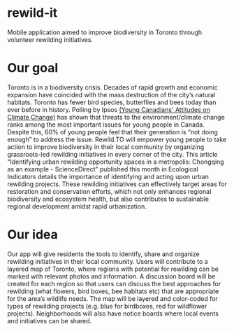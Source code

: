# rewild-it
Mobile application aimed to improve biodiversity in Toronto through volunteer rewilding initiatives.
# Our goal
Toronto is in a biodiversity crisis. Decades of rapid growth and economic expansion have coincided with the mass destruction of the city’s natural habitats. Toronto has fewer bird species, butterflies and bees today than ever before in history. Polling by Ipsos [(Young Canadians' Attitudes on Climate Change)](https://www.ipsos.com/sites/default/files/ct/news/documents/2021-10/CYACA%20Report%2020211004_0.pdf) has shown that threats to the environment/climate change ranks among the most important issues for young people in Canada. Despite this, 60% of young people feel that their generation is “not doing enough” to address the issue. Rewild.TO will empower young people to take action to improve biodiversity in their local community by organizing grassroots-led rewilding initiatives in every corner of the city.
This article “Identifying urban rewilding opportunity spaces in a metropolis: Chongqing as an example - ScienceDirect” published this month in Ecological Indicators details the importance of identifying and acting upon urban rewilding projects. These rewilding initiatives can effectively target areas for restoration and conservation efforts, which not only enhances regional biodiversity and ecosystem health, but also contributes to sustainable regional development amidst rapid urbanization.
# Our idea
Our app will give residents the tools to identify, share and organize rewilding initiatives in their local community. Users will contribute to a layered map of Toronto, where regions with potential for rewilding can be marked with relevant photos and information. A discussion board will be created for each region so that users can discuss the best approaches for rewilding (what flowers, bird boxes, bee habitats etc) that are appropriate for the area’s wildlife needs. The map will be layered and color-coded for types of rewilding projects (e.g. blue for birdboxes, red for wildflower projects). Neighborhoods will also have notice boards where local events and initiatives can be shared.
